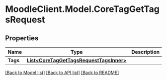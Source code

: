 # MoodleClient.Model.CoreTagGetTagsRequest

## Properties

Name | Type | Description | Notes
------------ | ------------- | ------------- | -------------
**Tags** | [**List&lt;CoreTagGetTagsRequestTagsInner&gt;**](CoreTagGetTagsRequestTagsInner.md) |  | 

[[Back to Model list]](../README.md#documentation-for-models) [[Back to API list]](../README.md#documentation-for-api-endpoints) [[Back to README]](../README.md)

